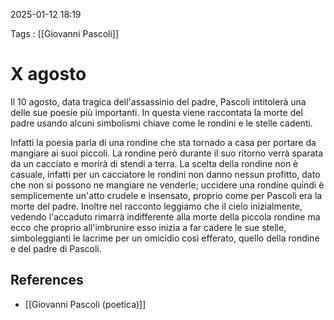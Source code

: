 2025-01-12 18:19

Tags : [[Giovanni Pascoli]]

# X agosto

Il 10 agosto, data tragica dell'assassinio del padre, Pascoli intitolerà una delle sue poesie più importanti. In questa viene raccontata la morte del padre usando alcuni simbolismi chiave come le rondini e le stelle cadenti.

Infatti la poesia parla di una rondine che sta tornado a casa per portare da mangiare ai suoi piccoli. La rondine però durante il suo ritorno verrà sparata da un cacciato e morirà di stendi a terra.
La scelta della rondine non è casuale, infatti per un cacciatore le rondini non danno nessun profitto, dato che non si possono ne mangiare ne venderle; uccidere una rondine quindi è semplicemente un'atto crudele e insensato, proprio come per Pascoli era la morte del padre.
Inoltre nel racconto leggiamo che il cielo inizialmente, vedendo l'accaduto rimarrà indifferente alla morte della piccola rondine ma ecco che proprio all'imbrunire esso inizia a far cadere le sue stelle, simboleggianti le lacrime per un omicidio così efferato, quello della rondine e del padre di Pascoli.
## References

- [[Giovanni Pascoli (poetica)]]